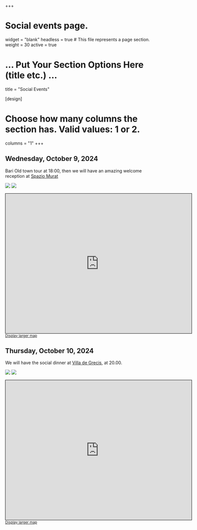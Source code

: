 +++
# Social events page.
widget = "blank"
headless = true  # This file represents a page section.
weight = 30
active = true 

# ... Put Your Section Options Here (title etc.) ...
title = "Social Events"

[design]
  # Choose how many columns the section has. Valid values: 1 or 2.
  columns = "1"
+++




## Wednesday, October 9, 2024

Bari Old town tour at 18:00, then we will have an amazing welcome reception at [Spazio Murat](https://maps.app.goo.gl/hxag8zVq57rr9K76A)

<img src="https://www.baritoday.it/~media/horizontal-hi/41113325105940/spazio-murat-1.jpg" style="max-width:800px; max-height:800px; width:auto; height:auto;"></src>
<img src="https://www.spaziomurat.it/wp-content/uploads/2016/03/spazio-murat-esterno-02.jpg?x34191" style="max-width:800px; max-height:800px; width:auto; height:auto;"></img>

<iframe width="600" height="450" src="https://www.openstreetmap.org/export/embed.html?bbox=16.869842112064365%2C41.12559479333277%2C16.873535513877872%2C41.127384866945164&amp;layer=mapnik&amp;marker=41.12649070033%2C16.871689150000066" style="border: 1px solid black"></iframe><br/><small><a href="https://www.openstreetmap.org/#map=19/41.126490/16.871689">Display larger map</a></small>

## Thursday, October 10, 2024

We will have the social dinner at [Villa de Grecis](https://maps.app.goo.gl/VPZ77WPTQ6NQyUfHA), at 20.00.

<img src="https://www.matrimoniopartystyle.it/sites/default/files/styles/750x400/public/_S2_7496.jpg" style="max-width:800px; max-height:800px; width:auto; height:auto;"></img>
<img src="https://locationmatrimonio.it/public/Locali/16431955013531.jpg" style="max-width:800px; max-height:800px; width:auto; height:auto;"></img>

<iframe width="600" height="450" src="https://www.openstreetmap.org/export/embed.html?bbox=16.850642859935764%2C41.108303724867035%2C16.85433626174927%2C41.11009427009482&amp;layer=mapnik&amp;marker=41.10919980068174%2C16.85249024999996" style="border: 1px solid black"></iframe><br/><small><a href="https://www.openstreetmap.org/#map=19/41.109200/16.852490">Display larger map</a></small>




